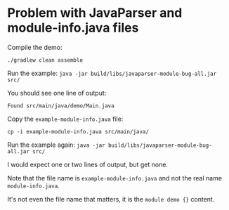 # Problem with JavaParser and module-info.java files

Compile the demo:

```shell
./gradlew clean assemble
```

Run the example: `java -jar build/libs/javaparser-module-bug-all.jar src/`

You should see one line of output:

```
Found src/main/java/demo/Main.java
```

Copy the `example-module-info.java` file:

`cp -i example-module-info.java src/main/java/`

Run the example again: `java -jar build/libs/javaparser-module-bug-all.jar src/`

I would expect one or two lines of output, but get none.

Note that the file name is `example-module-info.java` and not the real name `module-info.java`.

It's not even the file name that matters, it is the `module demo {}` content.
